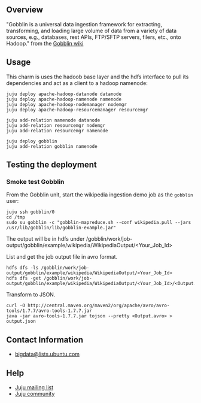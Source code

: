## Overview

"Gobblin is a universal data ingestion framework for extracting, transforming,
and loading large volume of data from a variety of data sources, 
e.g., databases, rest APIs, FTP/SFTP servers, filers, etc., onto Hadoop."
from the [Gobblin wiki](https://github.com/linkedin/gobblin/wiki) 

## Usage
This charm is uses the hadoob base layer and the hdfs interface to pull its dependencies
and act as a client to a hadoop namenode:

    juju deploy apache-hadoop-datanode datanode
    juju deploy apache-hadoop-namenode namenode
    juju deploy apache-hadoop-nodemanager nodemgr
    juju deploy apache-hadoop-resourcemanager resourcemgr

    juju add-relation namenode datanode
    juju add-relation resourcemgr nodemgr
    juju add-relation resourcemgr namenode

    juju deploy gobblin
    juju add-relation gobblin namenode


## Testing the deployment

### Smoke test Gobblin
From the Gobblin unit, start the wikipedia ingestion demo job as the `gobblin` user:

    juju ssh gobblin/0
    cd /tmp
    sudo su gobblin -c "gobblin-mapreduce.sh --conf wikipedia.pull --jars /usr/lib/gobblin/lib/gobblin-example.jar"

The output will be in hdfs under /gobblin/work/job-output/gobblin/example/wikipedia/WikipediaOutput/<Your_Job_Id>

List and get the job output file in avro format.

    hdfs dfs -ls /gobblin/work/job-output/gobblin/example/wikipedia/WikipediaOutput/<Your_Job_Id>
    hdfs dfs -get /gobblin/work/job-output/gobblin/example/wikipedia/WikipediaOutput/<Your_Job_Id>/<Output.avro>

Transform to JSON.

    curl -O http://central.maven.org/maven2/org/apache/avro/avro-tools/1.7.7/avro-tools-1.7.7.jar
    java -jar avro-tools-1.7.7.jar tojson --pretty <Output.avro> > output.json

## Contact Information

- <bigdata@lists.ubuntu.com>


## Help

- [Juju mailing list](https://lists.ubuntu.com/mailman/listinfo/juju)
- [Juju community](https://jujucharms.com/community)
